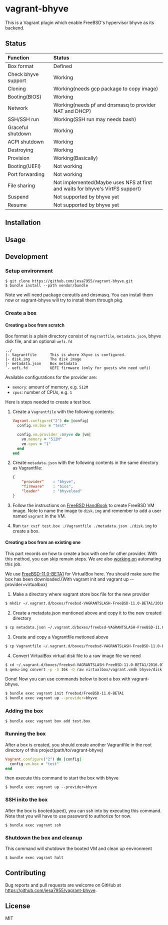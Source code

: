 # vagrant-bhyve

This is a Vagrant plugin which enable FreeBSD's hypervisor bhyve as its backend.

## Status

| Function            | Status
| :----------         | :-----
| Box format          | Defined
| Check bhyve support | Working
| Cloning	      | Working(needs gcp package to copy image)
| Booting(BIOS)	      | Working
| Network             | Working(needs pf and dnsmasq to provider NAT and DHCP)
| SSH/SSH run         | Working(SSH run may needs bash)
| Graceful shutdown   | Working
| ACPI shutdown       | Working
| Destroying          | Working
| Provision           | Working(Basically)
| Booting(UEFI)	      | Not working
| Port forwarding     | Not working
| File sharing        | Not implemented(Maybe uses NFS at first and waits for bhyve's VirtFS support)
| Suspend             | Not supported by bhyve yet
| Resume              | Not supported by bhyve yet

## Installation

## Usage

## Development

### Setup environment

    $ git clone https://github.com/jesa7955/vagrant-bhyve.git
    $ bundle install --path vendor/bundle

Note we will need package coreutils and dnsmasq. You can install them now or vagrant-bhyve will try to install them through pkg.

### Create a box

#### Creating a box from scratch

Box format is a plain directory consist of `Vagrantfile`, `metadata.json`, bhyve disk file, and an optional `uefi.fd`

```
../
|- Vagrantfile      This is where Xhyve is configured.
|- disk.img         The disk image
|- metadata.json    Box metadata
`- uefi.fd          UEFI firmware (only for guests who need uefi)
```

Available configurations for the provider are:

* `memory`: amount of memory, e.g. `512M`
* `cpus`: number of CPUs, e.g. `1`

Here is steps needed to create a test box.

1. Create a `Vagrantfile` with the following contents:

    ```ruby
    Vagrant.configure("2") do |config|
      config.vm.box = "test"

      config.vm.provider :bhyve do |vm|
        vm.memory = "512M"
        vm.cpus = "1"
      end
    end
    ```

2. Create `metadata.json` with the following contents in the same directory as Vagrantfile:

    ```json
    {
        "provider"    : "bhyve",
        "firmware"    : "bios",
        "loader"      : "bhyveload"
    }
    ```

3. Follow the instructions on [FreeBSD HandBook](https://www.freebsd.org/doc/handbook/virtualization-host-bhyve.html) to create FreeBSD VM image. Note to name the image to `disk.img` and remember to add a user named `vagrant` in the VM.
4. Run `tar cvzf test.box ./Vagrantfile ./metadata.json ./disk.img` to create a box.

#### Creating a box from an existing one


This part records on how to create a box with one for other provider. With this method, you can skip remain steps. We are also [working on](https://github.com/swills/vagrant-mutate) automating this job.

We use [FreeBSD-11.0-BETA1](https://atlas.hashicorp.com/freebsd/boxes/FreeBSD-11.0-BETA1) for VirtualBox here. You should make sure the box has been downloaded.(With vagrant init and vagrant up --provider=virtualbox)

1. Make a directory where vagrant store box file for the new provider
```bash
$ mkdir ~/.vagrant.d/boxes/freebsd-VAGRANTSLASH-FreeBSD-11.0-BETA1/2016.07.08/bhyve
```
2. Create a metadata.json mentioned above and copy it to the new created directory
```bash
$ cp metadata.json ~/.vagrant.d/boxes/freebsd-VAGRANTSLASH-FreeBSD-11.0-BETA1/2016.07.08/bhyve
```
3. Create and copy a Vagrantfile metioned above
```bash
$ cp Vagrantfile ~/.vagrant.d/boxes/freebsd-VAGRANTSLASH-FreeBSD-11.0-BETA1/2016.07.08/bhyve
```
4. Convert VirtualBox virtual disk file to a raw image file we need
```bash
$ cd ~/.vagrant.d/boxes/freebsd-VAGRANTSLASH-FreeBSD-11.0-BETA1/2016.07.08/
$ qemu-img convert -p -S 16k -O raw virtualbox/vagrant.vmdk bhyve/disk.img
```

Done! Now you can use commands below to boot a box with vagrant-bhyve.
```bash
$ bundle exec vagrant init freebsd/FreeBSD-11.0-BETA1
$ bundle exec vagrant up --provider=bhyve
```


### Adding the box

    $ bundle exec vagrant box add test.box

### Running the box

After a box is created, you should create another Vagrantfile in the root directory of this project(path/to/vagrant-bhyve)

```ruby
Vagrant.configure("2") do |config|
  config.vm.box = "test"
end
```

then execute this command to start the box with bhyve

    $ bundle exec vagrant up --provider=bhyve

### SSH inito the box

After the box is booted(uped), you can ssh into by executing this command. Note that you will have to use password to authorize for now.

    $ bundle exec vagrant ssh

### Shutdown the box and cleanup

This command will shutdown the booted VM and clean up environment

    $ bundle exec vagrant halt

## Contributing

Bug reports and pull requests are welcome on GitHub at https://github.com/jesa7955/vagrant-bhyve.


## License

MIT
